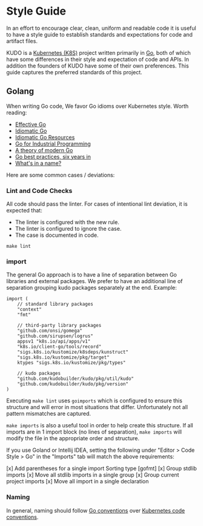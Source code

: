 # Style Guide

In an effort to encourage clear, clean, uniform and readable code it is useful to have a style guide to establish standards and expectations for code and artifact files.

KUDO is a [Kubernetes (K8S)](https://kubernetes.io/) project written primarily in [Go](https://golang.org/), both of which have some differences in their style and expectation of code and APIs. In addition the founders of KUDO have some of their own preferences. This guide captures the preferred standards of this project.

## Golang

When writing Go code, We favor Go idioms over Kubernetes style. Worth reading:

* [Effective Go](https://golang.org/doc/effective_go.html)
* [Idiomatic Go](https://dmitri.shuralyov.com/idiomatic-go)
* [Idiomatic Go Resources](https://medium.com/@dgryski/idiomatic-go-resources-966535376dba)
* [Go for Industrial Programming](https://peter.bourgon.org/go-for-industrial-programming/)
* [A theory of modern Go](https://peter.bourgon.org/blog/2017/06/09/theory-of-modern-go.html)
* [Go best practices, six years in](https://peter.bourgon.org/go-best-practices-2016/)
* [What's in a name?](https://talks.golang.org/2014/names.slide#1)

Here are some common cases / deviations:

### Lint and Code Checks

All code should pass the linter. For cases of intentional lint deviation, it is expected that:

* The linter is configured with the new rule.
* The linter is configured to ignore the case.
* The case is documented in code.

`make lint`

### import

The general Go approach is to have a line of separation between Go libraries and external packages. We prefer to have an additional line of separation grouping kudo packages separately at the end. Example:

```
import (
	// standard library packages
	"context"
	"fmt"

	// third-party library packages
	"github.com/onsi/gomega"
	"github.com/sirupsen/logrus"
	appsv1 "k8s.io/api/apps/v1"
	"k8s.io/client-go/tools/record"
	"sigs.k8s.io/kustomize/k8sdeps/kunstruct"
	"sigs.k8s.io/kustomize/pkg/target"
	ktypes "sigs.k8s.io/kustomize/pkg/types"

	// kudo packages
	"github.com/kudobuilder/kudo/pkg/util/kudo"
	"github.com/kudobuilder/kudo/pkg/version"
)
```

Executing `make lint` uses `goimports` which is configured to ensure this structure and will error in most situations that differ.  Unfortunately not all pattern mismatches are captured.

`make imports` is also a useful tool in order to help create this structure.  If all imports are in 1 import block (no lines of separation), `make imports` will modify the file in the appropriate order and structure.

If you use Goland or Intellij IDEA, setting the following under "Editor > Code Style > Go" in the "Imports" tab will match the above requirements:

[x] Add parentheses for a single import
Sorting type [gofmt]
[x] Group stdlib imports
   [x] Move all stdlib imports in a single group
[x] Group current project imports
[x] Move all import in a single declaration

### Naming

In general, naming should follow [Go conventions](https://golang.org/doc/effective_go.html#names) over [Kubernetes code conventions](https://github.com/kubernetes/community/blob/master/contributors/guide/coding-conventions.md#code-conventions).
